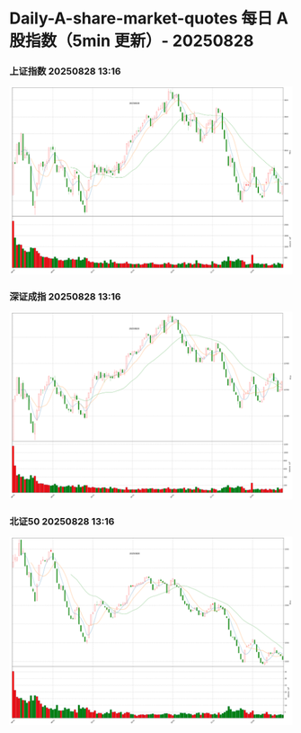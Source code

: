 
# Daily-A-share-market-quotes 每日 A 股指数（5min 更新）- 20250828

### 上证指数 20250828 13:16
![](./fig/2025/8/20250828-sh000001.png)

### 深证成指 20250828 13:16
![](./fig/2025/8/20250828-sz399001.png)

### 北证50 20250828 13:16
![](./fig/2025/8/20250828-bj899050.png)
